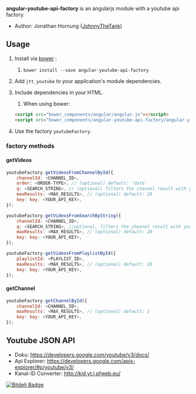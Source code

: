 **angular-youtube-api-factory** is an angularjs module with a youtube api factory.

* Author: Jonathan Hornung ([JohnnyTheTank](https://github.com/JohnnyTheTank))

## Usage

1. Install via [bower](http://bower.io/) :
    1. `bower install --save angular-youtube-api-factory`
2. Add `jtt_youtube` to your application's module dependencies.
3. Include dependencies in your HTML.
    1. When using bower:

    ```html
    <script src="bower_components/angular/angular.js"></script>
    <script src="bower_components/angular-youtube-api-factory/angular-youtube-api-factory.js"></script>
    ```

4. Use the factory `youtubeFactory`.


### factory methods

#### getVideos


```js
youtubeFactory.getVideosFromChannelById({
    channelId: <CHANNEL_ID>,
    order: <ORDER-TYPE>, // (optional) default: 'date'
    q: <SEARCH_STRING>, // (optional) filters the channel result with your search string (=q)
    maxResults: <MAX_RESULTS>, // (optional) default: 20
    key: key: <YOUR_API_KEY>,
});
```
```js
youtubeFactory.getVideosFromSearchByString({
    channelId: <CHANNEL_ID>,
    q: <SEARCH_STRING>, //optional, filters the channel result with your search string (=q)
    maxResults: <MAX_RESULTS>, // (optional) default: 20
    key: key: <YOUR_API_KEY>,
});
```

```js
youtubeFactory.getVideosFromPlaylistById({
    playlistId: <PLAYLIST_ID>,
    maxResults: <MAX_RESULTS>, // (optional) default: 20
    key: key: <YOUR_API_KEY>,
});
```


#### getChannel
```js
youtubeFactory.getChannelById({
    channelId: <CHANNEL_ID>,
    maxResults: <MAX_RESULTS>, // (optional) default: 1
    key: key: <YOUR_API_KEY>,
});
```


## Youtube JSON API

* Doku: https://developers.google.com/youtube/v3/docs/
* Api Explorer: https://developers.google.com/apis-explorer/#p/youtube/v3/
* Kanal-ID Converter: http://kid.yt.j.pfweb.eu/



[![Bitdeli Badge](https://d2weczhvl823v0.cloudfront.net/JohnnyTheTank/angular-youtube-api-factory/trend.png)](https://bitdeli.com/free "Bitdeli Badge")

